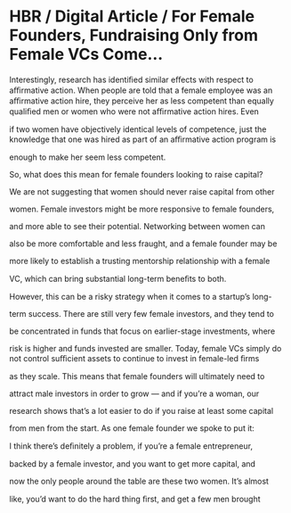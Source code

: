 # HBR / Digital Article / For Female Founders, Fundraising Only from Female VCs Come…

Interestingly, research has identiﬁed similar eﬀects with respect to aﬃrmative action. When people are told that a female employee was an aﬃrmative action hire, they perceive her as less competent than equally qualiﬁed men or women who were not aﬃrmative action hires. Even

if two women have objectively identical levels of competence, just the knowledge that one was hired as part of an aﬃrmative action program is

enough to make her seem less competent.

So, what does this mean for female founders looking to raise capital?

We are not suggesting that women should never raise capital from other

women. Female investors might be more responsive to female founders,

and more able to see their potential. Networking between women can

also be more comfortable and less fraught, and a female founder may be

more likely to establish a trusting mentorship relationship with a female

VC, which can bring substantial long-term beneﬁts to both.

However, this can be a risky strategy when it comes to a startup’s long-

term success. There are still very few female investors, and they tend to

be concentrated in funds that focus on earlier-stage investments, where

risk is higher and funds invested are smaller. Today, female VCs simply do not control suﬃcient assets to continue to invest in female-led ﬁrms

as they scale. This means that female founders will ultimately need to

attract male investors in order to grow — and if you’re a woman, our

research shows that’s a lot easier to do if you raise at least some capital

from men from the start. As one female founder we spoke to put it:

I think there’s deﬁnitely a problem, if you’re a female entrepreneur,

backed by a female investor, and you want to get more capital, and

now the only people around the table are these two women. It’s almost

like, you’d want to do the hard thing ﬁrst, and get a few men brought